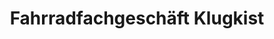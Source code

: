 ---
title: "Fahrradfachgeschäft Klugkist"
url: /weener/fahrradfachgeschaeft-klugkist/
shop: Fahrrad
---